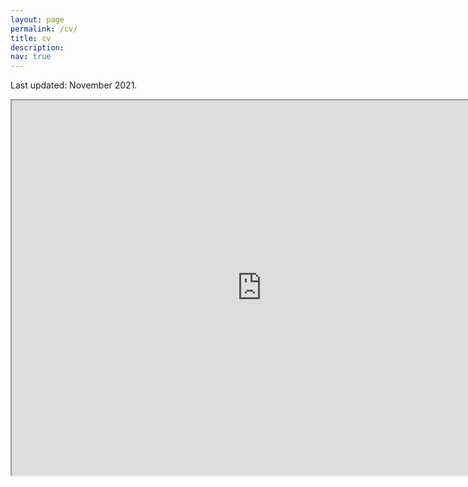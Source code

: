 ```yaml
---
layout: page
permalink: /cv/
title: cv
description: 
nav: true
---
```


Last updated: November 2021.

<iframe src="https://drive.google.com/file/d/1XZAuctJhhzYnUOO3EpyM-d_MlaqSkUW9/view?usp=sharing" width="800" height="600" allow="autoplay"></iframe>
